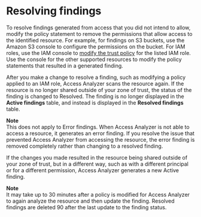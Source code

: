 # Resolving findings<a name="access-analyzer-findings-remediate"></a>

To resolve findings generated from access that you did not intend to allow, modify the policy statement to remove the permissions that allow access to the identified resource\. For example, for findings on S3 buckets, use the Amazon S3 console to configure the permissions on the bucket\. For IAM roles, use the IAM console to [modify the trust policy](https://docs.aws.amazon.com/IAM/latest/UserGuide/id_roles_manage_modify.html#roles-managingrole_edit-trust-policy) for the listed IAM role\. Use the console for the other supported resources to modify the policy statements that resulted in a generated finding\.

After you make a change to resolve a finding, such as modifying a policy applied to an IAM role, Access Analyzer scans the resource again\. If the resource is no longer shared outside of your zone of trust, the status of the finding is changed to Resolved\. The finding is no longer displayed in the **Active findings** table, and instead is displayed in the **Resolved findings** table\.

**Note**  
This does not apply to Error findings\. When Access Analyzer is not able to access a resource, it generates an error finding\. If you resolve the issue that prevented Access Analyzer from accessing the resource, the error finding is removed completely rather than changing to a resolved finding\.

If the changes you made resulted in the resource being shared outside of your zone of trust, but in a different way, such as with a different principal or for a different permission, Access Analyzer generates a new Active finding\.

**Note**  
It may take up to 30 minutes after a policy is modified for Access Analyzer to again analyze the resource and then update the finding\. Resolved findings are deleted 90 after the last update to the finding status\.